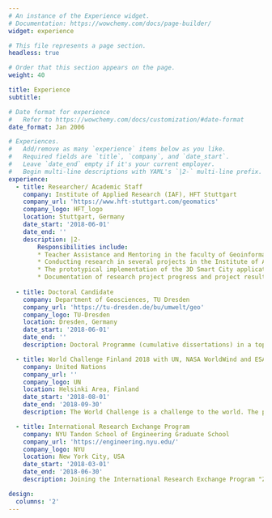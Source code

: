 ```yaml
---
# An instance of the Experience widget.
# Documentation: https://wowchemy.com/docs/page-builder/
widget: experience

# This file represents a page section.
headless: true

# Order that this section appears on the page.
weight: 40

title: Experience
subtitle:

# Date format for experience
#   Refer to https://wowchemy.com/docs/customization/#date-format
date_format: Jan 2006

# Experiences.
#   Add/remove as many `experience` items below as you like.
#   Required fields are `title`, `company`, and `date_start`.
#   Leave `date_end` empty if it's your current employer.
#   Begin multi-line descriptions with YAML's `|2-` multi-line prefix.
experience:
  - title: Researcher/ Academic Staff
    company: Institute of Applied Research (IAF), HFT Stuttgart
    company_url: 'https://www.hft-stuttgart.com/geomatics'
    company_logo: HFT_logo
    location: Stuttgart, Germany
    date_start: '2018-06-01'
    date_end: ''
    description: |2-
        Responsibilities include:
        * Teacher Assistance and Mentoring in the faculty of Geoinformatics and Computer Sciences.
        * Conducting research in several projects in the Institute of Applied Research (IAF)
        * The prototypical implementation of the 3D Smart City application using the 3D digital globes and 3D city models.
        * Documentation of research project progress and project results
  
  - title: Doctoral Candidate
    company: Department of Geosciences, TU Dresden
    company_url: 'https://tu-dresden.de/bu/umwelt/geo'
    company_logo: TU-Dresden
    location: Dresden, Germany
    date_start: '2018-06-01'
    date_end: ''
    description: Doctoral Programme (cumulative dissertations) in a topic of the "Integration of Spatio-temporal Sensor Observations into Virtual City Models".

  - title: World Challenge Finland 2018 with UN, NASA WorldWind and ESA
    company: United Nations
    company_url: ''
    company_logo: UN
    location: Helsinki Area, Finland
    date_start: '2018-08-01'
    date_end: '2018-09-30'
    description: The World Challenge is a challenge to the world. The purpose is to bring the world closer together through innovative solutions that we each build and then collectively share with each other. Open source solutions serving your community needs, can then benefit every other city! Our team sent the "Smart Pollen Monitoring" web application a 3D web application facilitating a simulation of tree-pollen dispersal with routing functionality. (http://smartpollenmonitoring.info) As a result, we had been invited to the final round as the top 6 best projects. Finally, we had won the 2nd Prize Award & Best Collaboration Team Award.

  - title: International Research Exchange Program
    company: NYU Tandon School of Engineering Graduate School
    company_url: 'https://engineering.nyu.edu/'
    company_logo: NYU
    location: New York City, USA
    date_start: '2018-03-01'
    date_end: '2018-06-30'
    description: Joining the International Research Exchange Program "Zero Carbon Cities" as part of the Baden-Württemberg-STIPENDIUM scholarship for outstanding university students – a programme of the Baden-Württemberg Stiftung. (https://www.research-in-germany.org/dam/jcr:3724d9f5-66e4-4d20-aa50-0937a1b55e8d/Flyer_CITYtrans)

design:
  columns: '2'
---
```

